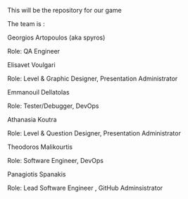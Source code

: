 This will be the repository for our game 

The team is :

Georgios Artopoulos (aka spyros)

Role: QA Engineer 

Elisavet Voulgari

Role: Level & Graphic Designer, Presentation Administrator

Emmanouil Dellatolas

Role: Tester/Debugger, DevOps 

Athanasia Koutra

Role: Level & Question Designer, Presentation Administrator

Theodoros Malikourtis

Role: Software Engineer, DevOps

Panagiotis Spanakis  

Role: Lead Software Engineer , GitHub Adminsistrator 

